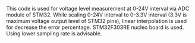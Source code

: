 This code is used for voltage level measurement at 0-24V interval via ADC module of STM32.
While scaling 0-24V interval to 0-3.3V interval (3.3V is maximum voltage output level of STM32 pins), linear interpolation is used for decrease the error percentage.
STM32F303RE nucleo board is used.
Using lower sampling rate is advisable.  
 
